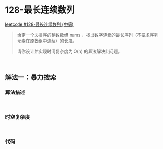 # 128-最长连续数列

[leetcode #128-最长连续数列 (中等)](https://leetcode-cn.com/problems/longest-consecutive-sequence/)

> 给定一个未排序的整数数组 nums ，找出数字连续的最长序列（不要求序列元素在原数组中连续）的长度。
>
> 请你设计并实现时间复杂度为 O(n) 的算法解决此问题。
>

<br />

## 解法一：暴力搜索

### 算法描述



<br />

### 时空复杂度



<br />

### 代码

```java

```

